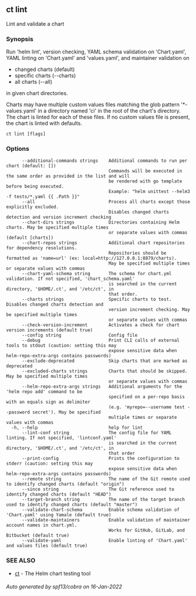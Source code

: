 ## ct lint

Lint and validate a chart

### Synopsis

Run 'helm lint', version checking, YAML schema validation
on 'Chart.yaml', YAML linting on 'Chart.yaml' and 'values.yaml',
and maintainer validation on

* changed charts (default)
* specific charts (--charts)
* all charts (--all)

in given chart directories.

Charts may have multiple custom values files matching the glob pattern
'*-values.yaml' in a directory named 'ci' in the root of the chart's
directory. The chart is linted for each of these files. If no custom
values file is present, the chart is linted with defaults.

```
ct lint [flags]
```

### Options

```
      --additional-commands strings    Additional commands to run per chart (default: [])
                                       Commands will be executed in the same order as provided in the list and will
                                       be rendered with go template before being executed.
                                       Example: "helm unittest --helm3 -f tests/*.yaml {{ .Path }}"
      --all                            Process all charts except those explicitly excluded.
                                       Disables changed charts detection and version increment checking
      --chart-dirs strings             Directories containing Helm charts. May be specified multiple times
                                       or separate values with commas (default [charts])
      --chart-repos strings            Additional chart repositories for dependency resolutions.
                                       Repositories should be formatted as 'name=url' (ex: local=http://127.0.0.1:8879/charts).
                                       May be specified multiple times or separate values with commas
      --chart-yaml-schema string       The schema for chart.yml validation. If not specified, 'chart_schema.yaml'
                                       is searched in the current directory, '$HOME/.ct', and '/etc/ct', in
                                       that order.
      --charts strings                 Specific charts to test. Disables changed charts detection and
                                       version increment checking. May be specified multiple times
                                       or separate values with commas
      --check-version-increment        Activates a check for chart version increments (default true)
      --config string                  Config file
      --debug                          Print CLI calls of external tools to stdout (caution: setting this may
                                       expose sensitive data when helm-repo-extra-args contains passwords)
      --exclude-deprecated             Skip charts that are marked as deprecated
      --excluded-charts strings        Charts that should be skipped. May be specified multiple times
                                       or separate values with commas
      --helm-repo-extra-args strings   Additional arguments for the 'helm repo add' command to be
                                       specified on a per-repo basis with an equals sign as delimiter
                                       (e.g. 'myrepo=--username test --password secret'). May be specified
                                       multiple times or separate values with commas
  -h, --help                           help for lint
      --lint-conf string               The config file for YAML linting. If not specified, 'lintconf.yaml'
                                       is searched in the current directory, '$HOME/.ct', and '/etc/ct', in
                                       that order
      --print-config                   Prints the configuration to stderr (caution: setting this may
                                       expose sensitive data when helm-repo-extra-args contains passwords)
      --remote string                  The name of the Git remote used to identify changed charts (default "origin")
      --since string                   The Git reference used to identify changed charts (default "HEAD")
      --target-branch string           The name of the target branch used to identify changed charts (default "master")
      --validate-chart-schema          Enable schema validation of 'Chart.yaml' using Yamale (default true)
      --validate-maintainers           Enable validation of maintainer account names in chart.yml.
                                       Works for GitHub, GitLab, and Bitbucket (default true)
      --validate-yaml                  Enable linting of 'Chart.yaml' and values files (default true)
```

### SEE ALSO

* [ct](ct.md)	 - The Helm chart testing tool

###### Auto generated by spf13/cobra on 16-Jan-2022
